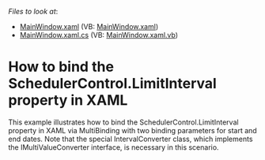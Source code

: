 <!-- default file list -->
*Files to look at*:

* [MainWindow.xaml](./CS/MainWindow.xaml) (VB: [MainWindow.xaml](./VB/MainWindow.xaml))
* [MainWindow.xaml.cs](./CS/MainWindow.xaml.cs) (VB: [MainWindow.xaml.vb](./VB/MainWindow.xaml.vb))
<!-- default file list end -->
# How to bind the SchedulerControl.LimitInterval property in XAML


<p>This example illustrates how to bind the SchedulerControl.LimitInterval property in XAML via MultiBinding with two binding parameters for start and end dates. Note that the special IntervalConverter class, which implements the IMultiValueConverter interface, is necessary in this scenario.</p>

<br/>


